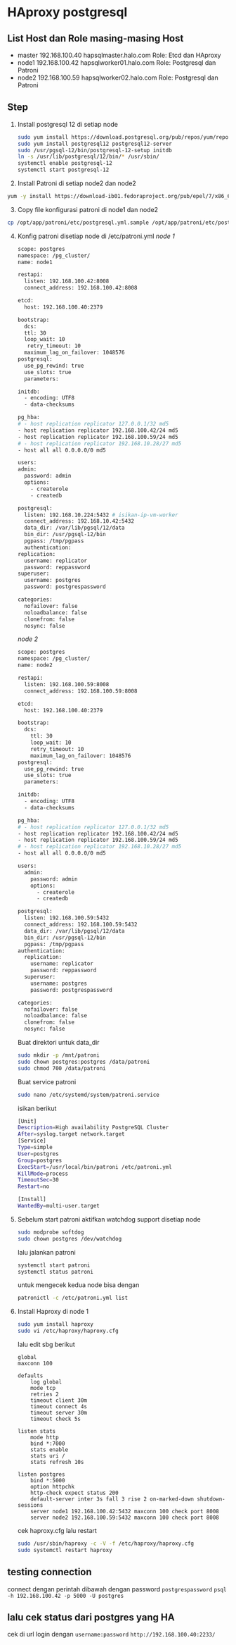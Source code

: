 # HAproxy postgresql

## List Host dan Role masing-masing Host
- master  192.168.100.40 hapsqlmaster.halo.com   Role: Etcd dan HAproxy
- node1   192.168.100.42 hapsqlworker01.halo.com Role: Postgresql dan Patroni
- node2   192.168.100.59 hapsqlworker02.halo.com Role: Postgresql dan Patroni

## Step 

1. Install postgresql 12 di setiap node
    ```bash
    sudo yum install https://download.postgresql.org/pub/repos/yum/reporpms/EL-7-x86_64/pgdg-redhat-repo-latest.noarch.rpm
    sudo yum install postgresql12 postgresql12-server
    sudo /usr/pgsql-12/bin/postgresql-12-setup initdb
    ln -s /usr/lib/postgresql/12/bin/* /usr/sbin/
    systemctl enable postgresql-12
    systemctl start postgresql-12
    ```

2. Install Patroni di setiap node2 dan node2
  ```bash
  yum -y install https://download-ib01.fedoraproject.org/pub/epel/7/x86_64/Packages/p/python3-psycopg2-2.7.7-2.el7.x86_64.rpm https://github.com/cybertec-postgresql/patroni-packaging/releases/download/1.6.0-1/patroni-1.6.0-1.rhel7.x86_64.rpm
  ```

3. Copy file konfigurasi patroni di node1 dan node2
  ```bash
  cp /opt/app/patroni/etc/postgresql.yml.sample /opt/app/patroni/etc/postgresql.yml
  ```

4. Konfig patroni disetiap node di /etc/patroni.yml
   *node 1*
    ```bash
    scope: postgres
    namespace: /pg_cluster/
    name: node1

    restapi:
      listen: 192.168.100.42:8008
      connect_address: 192.168.100.42:8008

    etcd:
      host: 192.168.100.40:2379

    bootstrap:
      dcs:
      ttl: 30
      loop_wait: 10
       retry_timeout: 10
      maximum_lag_on_failover: 1048576
    postgresql:
      use_pg_rewind: true
      use_slots: true
      parameters:

    initdb:
      - encoding: UTF8
      - data-checksums

    pg_hba:
    # - host replication replicator 127.0.0.1/32 md5
    - host replication replicator 192.168.100.42/24 md5
    - host replication replicator 192.168.100.59/24 md5
    # - host replication replicator 192.168.10.28/27 md5
    - host all all 0.0.0.0/0 md5

    users:
    admin:
      password: admin
      options:
        - createrole
        - createdb

    postgresql:
      listen: 192.168.10.224:5432 # isikan-ip-vm-worker
      connect_address: 192.168.10.42:5432
      data_dir: /var/lib/pgsql/12/data
      bin_dir: /usr/pgsql-12/bin
      pgpass: /tmp/pgpass
      authentication:
    replication:
      username: replicator
      password: reppassword
    superuser:
      username: postgres
      password: postgrespassword

    categories:
      nofailover: false
      noloadbalance: false
      clonefrom: false
      nosync: false
    ```

    *node 2* 
    ```bash
    scope: postgres
    namespace: /pg_cluster/
    name: node2

    restapi:
      listen: 192.168.100.59:8008
      connect_address: 192.168.100.59:8008

    etcd:
      host: 192.168.100.40:2379

    bootstrap:
      dcs:
        ttl: 30
        loop_wait: 10
        retry_timeout: 10
        maximum_lag_on_failover: 1048576
    postgresql:
      use_pg_rewind: true
      use_slots: true
      parameters:

    initdb:
      - encoding: UTF8
      - data-checksums

    pg_hba:
    # - host replication replicator 127.0.0.1/32 md5
    - host replication replicator 192.168.100.42/24 md5
    - host replication replicator 192.168.100.59/24 md5
    # - host replication replicator 192.168.10.28/27 md5
    - host all all 0.0.0.0/0 md5

    users:
      admin:
        password: admin
        options:
          - createrole
          - createdb

    postgresql:
      listen: 192.168.100.59:5432
      connect_address: 192.168.100.59:5432
      data_dir: /var/lib/pgsql/12/data
      bin_dir: /usr/pgsql-12/bin
      pgpass: /tmp/pgpass
    authentication:
      replication:
        username: replicator
        password: reppassword
      superuser:
        username: postgres
        password: postgrespassword

    categories:
      nofailover: false
      noloadbalance: false
      clonefrom: false
      nosync: false
    ```

    Buat direktori untuk data_dir
    ```bash 
    sudo mkdir -p /mnt/patroni
    sudo chown postgres:postgres /data/patroni
    sudo chmod 700 /data/patroni
    ```
    Buat service patroni
    ```bash
    sudo nano /etc/systemd/system/patroni.service
    ```
    isikan berikut 
    ```bash
    [Unit]
    Description=High availability PostgreSQL Cluster
    After=syslog.target network.target
    [Service]
    Type=simple
    User=postgres
    Group=postgres
    ExecStart=/usr/local/bin/patroni /etc/patroni.yml
    KillMode=process
    TimeoutSec=30
    Restart=no

    [Install]
    WantedBy=multi-user.target
    ```

5. Sebelum start patroni aktifkan watchdog support disetiap node
    ```bash
    sudo modprobe softdog
    sudo chown postgres /dev/watchdog
    ```
    lalu jalankan patroni 
    ```bash
    systemctl start patroni
    systemctl status patroni
    ```
    untuk mengecek kedua node bisa dengan 
    ```bash
    patronictl -c /etc/patroni.yml list
    ```


6. Install Haproxy di node 1 
    ```bash 
    sudo yum install haproxy
    sudo vi /etc/haproxy/haproxy.cfg
    ```
    lalu edit sbg berikut
    ```
    global
    maxconn 100

    defaults
        log global
        mode tcp
        retries 2
        timeout client 30m
        timeout connect 4s
        timeout server 30m
        timeout check 5s

    listen stats
        mode http
        bind *:7000
        stats enable
        stats uri /
        stats refresh 10s

    listen postgres
        bind *:5000
        option httpchk
        http-check expect status 200
        default-server inter 3s fall 3 rise 2 on-marked-down shutdown-sessions
        server node1 192.168.100.42:5432 maxconn 100 check port 8008
        server node2 192.168.100.59:5432 maxconn 100 check port 8008
    ```
    cek haproxy.cfg lalu restart
    ```bash
    sudo /usr/sbin/haproxy -c -V -f /etc/haproxy/haproxy.cfg 
    sudo systemctl restart haproxy
    ```
## testing connection
connect dengan perintah dibawah dengan password `postgrespassword`
`psql -h 192.168.100.42 -p 5000 -U postgres`

## lalu cek status dari postgres yang HA
cek di url login dengan `username:password` 
`http://192.168.100.40:2233/`